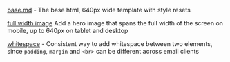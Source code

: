 [base.md](https://github.com/frc/email-resources-and-templates/blob/master/modules/base.md) - The base html, 640px wide template with style resets

[full width image](https://github.com/frc/email-resources-and-templates/blob/master/modules/full%20width%20image.md) Add a hero image that spans the full width of the screen on mobile, up to 640px on tablet and desktop

[whitespace](https://github.com/frc/email-resources-and-templates/blob/master/modules/whitespace.md) - Consistent way to add whitespace between two elements, since `padding`, `margin` and `<br>` can be different across email clients
